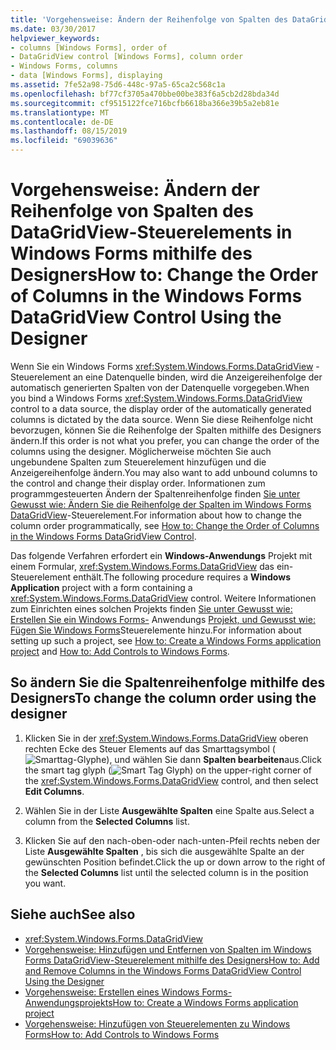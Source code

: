 ```yaml
---
title: 'Vorgehensweise: Ändern der Reihenfolge von Spalten des DataGridView-Steuerelements in Windows Forms mithilfe des Designers'
ms.date: 03/30/2017
helpviewer_keywords:
- columns [Windows Forms], order of
- DataGridView control [Windows Forms], column order
- Windows Forms, columns
- data [Windows Forms], displaying
ms.assetid: 7fe52a98-75d6-448c-97a5-65ca2c568c1a
ms.openlocfilehash: bf77cf3705a470bbe00be383f6a5cb2d28bda34d
ms.sourcegitcommit: cf9515122fce716bcfb6618ba366e39b5a2eb81e
ms.translationtype: MT
ms.contentlocale: de-DE
ms.lasthandoff: 08/15/2019
ms.locfileid: "69039636"
---
```

# <a name="how-to-change-the-order-of-columns-in-the-windows-forms-datagridview-control-using-the-designer"></a><span data-ttu-id="55f97-102">Vorgehensweise: Ändern der Reihenfolge von Spalten des DataGridView-Steuerelements in Windows Forms mithilfe des Designers</span><span class="sxs-lookup"><span data-stu-id="55f97-102">How to: Change the Order of Columns in the Windows Forms DataGridView Control Using the Designer</span></span>

<span data-ttu-id="55f97-103">Wenn Sie ein Windows Forms <xref:System.Windows.Forms.DataGridView> -Steuerelement an eine Datenquelle binden, wird die Anzeigereihenfolge der automatisch generierten Spalten von der Datenquelle vorgegeben.</span><span class="sxs-lookup"><span data-stu-id="55f97-103">When you bind a Windows Forms <xref:System.Windows.Forms.DataGridView> control to a data source, the display order of the automatically generated columns is dictated by the data source.</span></span> <span data-ttu-id="55f97-104">Wenn Sie diese Reihenfolge nicht bevorzugen, können Sie die Reihenfolge der Spalten mithilfe des Designers ändern.</span><span class="sxs-lookup"><span data-stu-id="55f97-104">If this order is not what you prefer, you can change the order of the columns using the designer.</span></span> <span data-ttu-id="55f97-105">Möglicherweise möchten Sie auch ungebundene Spalten zum Steuerelement hinzufügen und die Anzeigereihenfolge ändern.</span><span class="sxs-lookup"><span data-stu-id="55f97-105">You may also want to add unbound columns to the control and change their display order.</span></span> <span data-ttu-id="55f97-106">Informationen zum programmgesteuerten Ändern der Spaltenreihenfolge finden [Sie unter Gewusst wie: Ändern Sie die Reihenfolge der Spalten im Windows Forms DataGridView](how-to-change-the-order-of-columns-in-the-windows-forms-datagridview-control.md)-Steuerelement.</span><span class="sxs-lookup"><span data-stu-id="55f97-106">For information about how to change the column order programmatically, see [How to: Change the Order of Columns in the Windows Forms DataGridView Control](how-to-change-the-order-of-columns-in-the-windows-forms-datagridview-control.md).</span></span>

<span data-ttu-id="55f97-107">Das folgende Verfahren erfordert ein **Windows-Anwendungs** Projekt mit einem Formular, <xref:System.Windows.Forms.DataGridView> das ein-Steuerelement enthält.</span><span class="sxs-lookup"><span data-stu-id="55f97-107">The following procedure requires a **Windows Application** project with a form containing a <xref:System.Windows.Forms.DataGridView> control.</span></span> <span data-ttu-id="55f97-108">Weitere Informationen zum Einrichten eines solchen Projekts finden [Sie unter Gewusst wie: Erstellen Sie ein Windows Forms-](/visualstudio/ide/step-1-create-a-windows-forms-application-project) Anwendungs [Projekt, und Gewusst wie: Fügen Sie Windows Forms](how-to-add-controls-to-windows-forms.md)Steuerelemente hinzu.</span><span class="sxs-lookup"><span data-stu-id="55f97-108">For information about setting up such a project, see [How to: Create a Windows Forms application project](/visualstudio/ide/step-1-create-a-windows-forms-application-project) and [How to: Add Controls to Windows Forms](how-to-add-controls-to-windows-forms.md).</span></span>

## <a name="to-change-the-column-order-using-the-designer"></a><span data-ttu-id="55f97-109">So ändern Sie die Spaltenreihenfolge mithilfe des Designers</span><span class="sxs-lookup"><span data-stu-id="55f97-109">To change the column order using the designer</span></span>

1. <span data-ttu-id="55f97-110">Klicken Sie in der <xref:System.Windows.Forms.DataGridView> oberen rechten Ecke des Steuer Elements auf das Smarttagsymbol (![Smarttag-Glyphe](./media/vs-winformsmttagglyph.gif "VS_WinFormSmtTagGlyph")), und wählen Sie dann **Spalten bearbeiten**aus.</span><span class="sxs-lookup"><span data-stu-id="55f97-110">Click the smart tag glyph (![Smart Tag Glyph](./media/vs-winformsmttagglyph.gif "VS_WinFormSmtTagGlyph")) on the upper-right corner of the <xref:System.Windows.Forms.DataGridView> control, and then select **Edit Columns**.</span></span>

2. <span data-ttu-id="55f97-111">Wählen Sie in der Liste **Ausgewählte Spalten** eine Spalte aus.</span><span class="sxs-lookup"><span data-stu-id="55f97-111">Select a column from the **Selected Columns** list.</span></span>

3. <span data-ttu-id="55f97-112">Klicken Sie auf den nach-oben-oder nach-unten-Pfeil rechts neben der Liste **Ausgewählte Spalten** , bis sich die ausgewählte Spalte an der gewünschten Position befindet.</span><span class="sxs-lookup"><span data-stu-id="55f97-112">Click the up or down arrow to the right of the **Selected Columns** list until the selected column is in the position you want.</span></span>

## <a name="see-also"></a><span data-ttu-id="55f97-113">Siehe auch</span><span class="sxs-lookup"><span data-stu-id="55f97-113">See also</span></span>

- <xref:System.Windows.Forms.DataGridView>
- [<span data-ttu-id="55f97-114">Vorgehensweise: Hinzufügen und Entfernen von Spalten im Windows Forms DataGridView-Steuerelement mithilfe des Designers</span><span class="sxs-lookup"><span data-stu-id="55f97-114">How to: Add and Remove Columns in the Windows Forms DataGridView Control Using the Designer</span></span>](add-and-remove-columns-in-the-datagrid-using-the-designer.md)
- [<span data-ttu-id="55f97-115">Vorgehensweise: Erstellen eines Windows Forms-Anwendungsprojekts</span><span class="sxs-lookup"><span data-stu-id="55f97-115">How to: Create a Windows Forms application project</span></span>](/visualstudio/ide/step-1-create-a-windows-forms-application-project)
- [<span data-ttu-id="55f97-116">Vorgehensweise: Hinzufügen von Steuerelementen zu Windows Forms</span><span class="sxs-lookup"><span data-stu-id="55f97-116">How to: Add Controls to Windows Forms</span></span>](how-to-add-controls-to-windows-forms.md)
